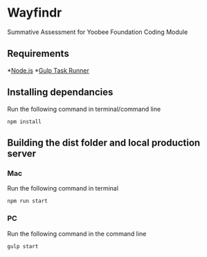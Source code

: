 # Wayfindr
Summative Assessment for Yoobee Foundation Coding Module

## Requirements

*[Node.js](https://nodejs.org/en/)
*[Gulp Task Runner](https://gulpjs.com/)

## Installing dependancies

Run the following command in terminal/command line

```
npm install
```

## Building the dist folder and local production server

### Mac

Run the following command in terminal

```
npm run start
```

### PC

Run the following command in the command line

```
gulp start
```

